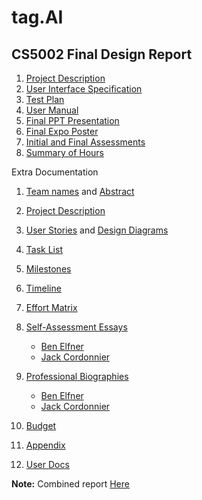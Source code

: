 # tag.AI

## CS5002 Final Design Report
1. [Project Description](Project-Description.md)
2. [User Interface Specification]()
3. [Test Plan](TestPlan.pdf)
4. [User Manual]()
5. [Final PPT Presentation](Expo%20Prez.pptx)
6. [Final Expo Poster](JBCE_Expo_Poster_DRAFTQR.pub)
7. [Initial and Final Assessments]()
8. [Summary of Hours]()

Extra Documentation

1. [Team names](Project-Description.md) and [Abstract](abstract.md)
2. [Project Description](Project-Description.md)
3. [User Stories](User_Stories.md) and [Design Diagrams](Design_Diagrams/DesignDiagrams.md)
4. [Task List](Tasklist.md)
5. [Milestones](MilestonesTimelineandEffortMatrix.md#table-0-milestones)
6. [Timeline](MilestonesTimelineandEffortMatrix.md#table-1-timeline)
7. [Effort Matrix](MilestonesTimelineandEffortMatrix.md#table-2-effort-matrix)
8. [Self-Assessment Essays](writing_assignments/assignment3)
   - [Ben Elfner](writing_assignments/assignment3/BenElfnerIndividualCapstoneAssessment.md)
   - [Jack Cordonnier](writing_assignments/assignment3/Individual%20Capstone%20Assessment.docx)
9. [Professional Biographies](writing_assignments/assignment2)
   - [Ben Elfner](writing_assignments/assignment2/Professional%20Biography%20BE.md)
   - [Jack Cordonnier](writing_assignments/assignment2/Professional%20Biography%20JNC.md)
10. [Budget](SeniorDesignBudget.md)
11. [Appendix](Appendix.md)

12. [User Docs](docs/index.md)

**Note:** Combined report [Here](CSSeniorDesignFinalReport%20-%20Google%20Docs.pdf)

